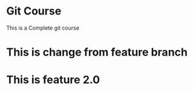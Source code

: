 # Git Course
This is a Complete git course

# This is change from feature branch
# This is feature 2.0
